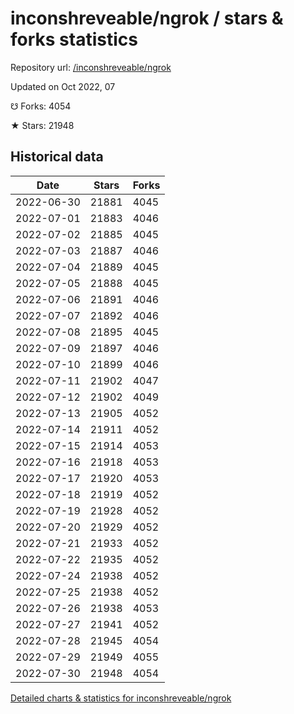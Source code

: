 # inconshreveable/ngrok / stars & forks statistics

Repository url: [/inconshreveable/ngrok](https://github.com/inconshreveable/ngrok)

Updated on Oct 2022, 07

☋ Forks: 4054

★ Stars: 21948

## Historical data
| Date | Stars | Forks |
|------|-------|-------|
| 2022-06-30 | 21881 | 4045 | 
| 2022-07-01 | 21883 | 4046 | 
| 2022-07-02 | 21885 | 4045 | 
| 2022-07-03 | 21887 | 4046 | 
| 2022-07-04 | 21889 | 4045 | 
| 2022-07-05 | 21888 | 4045 | 
| 2022-07-06 | 21891 | 4046 | 
| 2022-07-07 | 21892 | 4046 | 
| 2022-07-08 | 21895 | 4045 | 
| 2022-07-09 | 21897 | 4046 | 
| 2022-07-10 | 21899 | 4046 | 
| 2022-07-11 | 21902 | 4047 | 
| 2022-07-12 | 21902 | 4049 | 
| 2022-07-13 | 21905 | 4052 | 
| 2022-07-14 | 21911 | 4052 | 
| 2022-07-15 | 21914 | 4053 | 
| 2022-07-16 | 21918 | 4053 | 
| 2022-07-17 | 21920 | 4053 | 
| 2022-07-18 | 21919 | 4052 | 
| 2022-07-19 | 21928 | 4052 | 
| 2022-07-20 | 21929 | 4052 | 
| 2022-07-21 | 21933 | 4052 | 
| 2022-07-22 | 21935 | 4052 | 
| 2022-07-24 | 21938 | 4052 | 
| 2022-07-25 | 21938 | 4052 | 
| 2022-07-26 | 21938 | 4053 | 
| 2022-07-27 | 21941 | 4052 | 
| 2022-07-28 | 21945 | 4054 | 
| 2022-07-29 | 21949 | 4055 | 
| 2022-07-30 | 21948 | 4054 | 


[Detailed charts & statistics for inconshreveable/ngrok](https://reviewgithub.com/rep/inconshreveable/ngrok)
